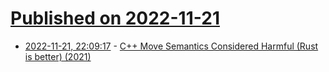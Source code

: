 # [Published on 2022-11-21](index.md)

* [2022-11-21, 22:09:17](https://lobste.rs/s/jyq2jm/c_move_semantics_considered_harmful_rust) - [C++ Move Semantics Considered Harmful (Rust is better) (2021)](https://www.thecodedmessage.com/posts/cpp-move/)
